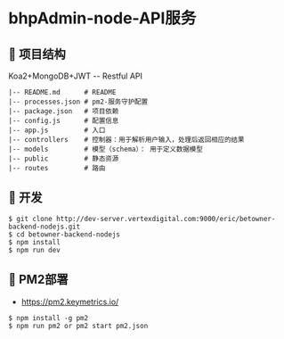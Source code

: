 # bhpAdmin-node-API服务

## :art: 项目结构
Koa2+MongoDB+JWT -- Restful API
```
|-- README.md      # README
|-- processes.json # pm2-服务守护配置
|-- package.json   # 项目依赖
|-- config.js      # 配置信息
|-- app.js         # 入口
|-- controllers    # 控制器：用于解析用户输入，处理后返回相应的结果
|-- models         # 模型（schema）： 用于定义数据模型
|-- public         # 静态资源
|-- routes         # 路由
```

## :construction_worker: 开发
``` node
$ git clone http://dev-server.vertexdigital.com:9000/eric/betowner-backend-nodejs.git
$ cd betowner-backend-nodejs
$ npm install
$ npm run dev
```


## :rocket: PM2部署
- https://pm2.keymetrics.io/
```
$ npm install -g pm2
$ npm run pm2 or pm2 start pm2.json
```

